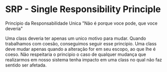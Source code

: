 # SRP - Single Responsibility Principle
Principio da Responsabilidade Unica
"Não é porque voce pode, que voce deveria"

Uma class deveria ter apenas um unico motivo para mudar.
Quando trabalhamos com coesão, conseguimos seguir esse principio. Uma class deve mudar apenas quando a alteração
for em seu escopo, ao que lhe é coeso. Não respeitaria o principio o caso de qualquer mudança que realizarmos em
nosso sistema tenha impacto em uma class no qual não faz sentido ser afetada.
